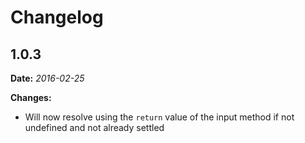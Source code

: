 # Changelog

## 1.0.3

**Date:** *2016-02-25*

**Changes:**
  * Will now resolve using the `return` value of the input method if not undefined and not already settled